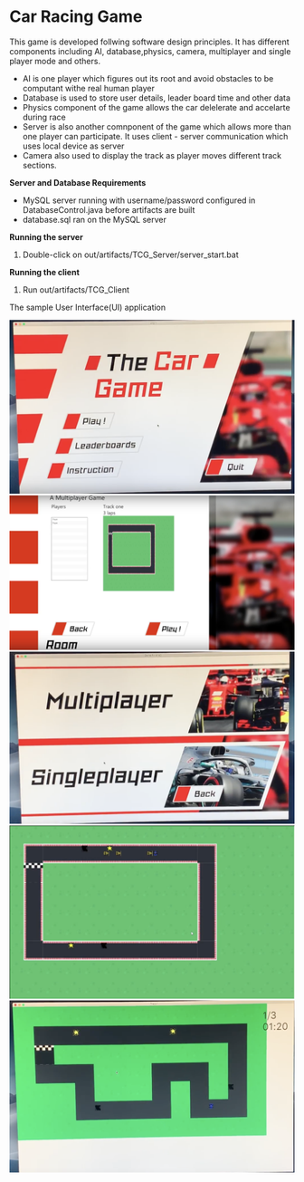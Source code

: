 
# Car Racing Game

This game is developed follwing software design principles. It has different components including AI, database,physics, camera, multiplayer and single player mode and others. 

- AI is one player which figures out its root and avoid obstacles to be computant withe real human player
- Database is used to store user details, leader board time and other data
- Physics component of the game allows the car delelerate and accelarte during race
- Server is also another comnponent of the game which allows more than one player can participate. 
  It uses client - server communication which uses local device as server
- Camera also used to display the track as player moves different track sections. 




**Server and Database Requirements**

- MySQL server running with username/password configured in DatabaseControl.java before artifacts are built
- database.sql ran on the MySQL server

**Running the server**

1. Double-click on out/artifacts/TCG_Server/server_start.bat

**Running the client**

1. Run out/artifacts/TCG_Client


The sample User Interface(UI) application

<img src="images/homePage.png" alt ="homePage "/>
<!-- <img src="images/leader_board.png" alt ="leader_board"/> -->
<img src="images/multi_player_room.png" alt ="multi_player_room"/>

<img src="images/multi_player_single_player_selector.png" alt ="multi_player_single_player_selector "/>
<!-- <img src="images/single_payer_options.png" alt ="single_payer_options"/> -->
<img src="images/AI_and_real_person_playing.png" alt ="AI_and_real_person_playing"/>

<img src="images/singlePlayer.png" alt ="singlePlayer"/>
